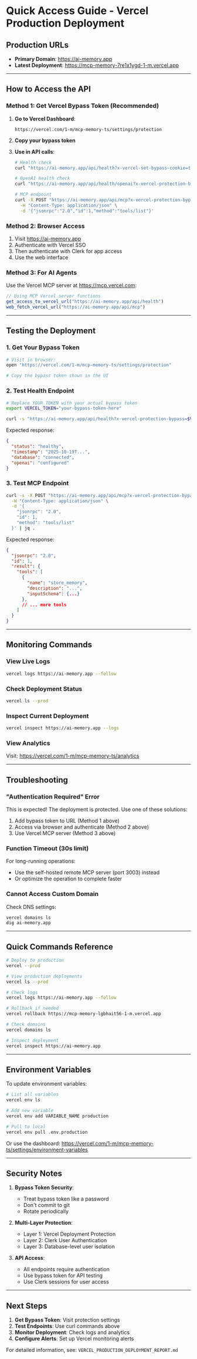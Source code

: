 # Quick Access Guide - Vercel Production Deployment

## Production URLs
- **Primary Domain**: https://ai-memory.app
- **Latest Deployment**: https://mcp-memory-7re1x1ygd-1-m.vercel.app

---

## How to Access the API

### Method 1: Get Vercel Bypass Token (Recommended)

1. **Go to Vercel Dashboard**:
   ```
   https://vercel.com/1-m/mcp-memory-ts/settings/protection
   ```

2. **Copy your bypass token**

3. **Use in API calls**:
   ```bash
   # Health check
   curl "https://ai-memory.app/api/health?x-vercel-set-bypass-cookie=true&x-vercel-protection-bypass=YOUR_TOKEN_HERE"

   # OpenAI health check
   curl "https://ai-memory.app/api/health/openai?x-vercel-protection-bypass=YOUR_TOKEN_HERE"

   # MCP endpoint
   curl -X POST "https://ai-memory.app/api/mcp?x-vercel-protection-bypass=YOUR_TOKEN_HERE" \
     -H "Content-Type: application/json" \
     -d '{"jsonrpc":"2.0","id":1,"method":"tools/list"}'
   ```

### Method 2: Browser Access

1. Visit https://ai-memory.app
2. Authenticate with Vercel SSO
3. Then authenticate with Clerk for app access
4. Use the web interface

### Method 3: For AI Agents

Use the Vercel MCP server at https://mcp.vercel.com:
```javascript
// Using MCP Vercel server functions
get_access_to_vercel_url("https://ai-memory.app/api/health")
web_fetch_vercel_url("https://ai-memory.app/api/mcp")
```

---

## Testing the Deployment

### 1. Get Your Bypass Token
```bash
# Visit in browser:
open "https://vercel.com/1-m/mcp-memory-ts/settings/protection"

# Copy the bypass token shown in the UI
```

### 2. Test Health Endpoint
```bash
# Replace YOUR_TOKEN with your actual bypass token
export VERCEL_TOKEN="your-bypass-token-here"

curl -s "https://ai-memory.app/api/health?x-vercel-protection-bypass=$VERCEL_TOKEN" | jq .
```

Expected response:
```json
{
  "status": "healthy",
  "timestamp": "2025-10-19T...",
  "database": "connected",
  "openai": "configured"
}
```

### 3. Test MCP Endpoint
```bash
curl -s -X POST "https://ai-memory.app/api/mcp?x-vercel-protection-bypass=$VERCEL_TOKEN" \
  -H "Content-Type: application/json" \
  -d '{
    "jsonrpc": "2.0",
    "id": 1,
    "method": "tools/list"
  }' | jq .
```

Expected response:
```json
{
  "jsonrpc": "2.0",
  "id": 1,
  "result": {
    "tools": [
      {
        "name": "store_memory",
        "description": "...",
        "inputSchema": {...}
      },
      // ... more tools
    ]
  }
}
```

---

## Monitoring Commands

### View Live Logs
```bash
vercel logs https://ai-memory.app --follow
```

### Check Deployment Status
```bash
vercel ls --prod
```

### Inspect Current Deployment
```bash
vercel inspect https://ai-memory.app --logs
```

### View Analytics
Visit: https://vercel.com/1-m/mcp-memory-ts/analytics

---

## Troubleshooting

### "Authentication Required" Error
This is expected! The deployment is protected. Use one of these solutions:
1. Add bypass token to URL (Method 1 above)
2. Access via browser and authenticate (Method 2 above)
3. Use Vercel MCP server (Method 3 above)

### Function Timeout (30s limit)
For long-running operations:
- Use the self-hosted remote MCP server (port 3003) instead
- Or optimize the operation to complete faster

### Cannot Access Custom Domain
Check DNS settings:
```bash
vercel domains ls
dig ai-memory.app
```

---

## Quick Commands Reference

```bash
# Deploy to production
vercel --prod

# View production deployments
vercel ls --prod

# Check logs
vercel logs https://ai-memory.app --follow

# Rollback if needed
vercel rollback https://mcp-memory-lgbhait56-1-m.vercel.app

# Check domains
vercel domains ls

# Inspect deployment
vercel inspect https://ai-memory.app
```

---

## Environment Variables

To update environment variables:
```bash
# List all variables
vercel env ls

# Add new variable
vercel env add VARIABLE_NAME production

# Pull to local
vercel env pull .env.production
```

Or use the dashboard:
https://vercel.com/1-m/mcp-memory-ts/settings/environment-variables

---

## Security Notes

1. **Bypass Token Security**:
   - Treat bypass token like a password
   - Don't commit to git
   - Rotate periodically

2. **Multi-Layer Protection**:
   - Layer 1: Vercel Deployment Protection
   - Layer 2: Clerk User Authentication
   - Layer 3: Database-level user isolation

3. **API Access**:
   - All endpoints require authentication
   - Use bypass token for API testing
   - Use Clerk sessions for user access

---

## Next Steps

1. **Get Bypass Token**: Visit protection settings
2. **Test Endpoints**: Use curl commands above
3. **Monitor Deployment**: Check logs and analytics
4. **Configure Alerts**: Set up Vercel monitoring alerts

For detailed information, see: `VERCEL_PRODUCTION_DEPLOYMENT_REPORT.md`

